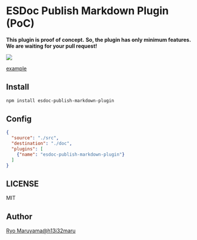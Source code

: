 # ESDoc Publish Markdown Plugin (PoC)
**This plugin is proof of concept.**
**So, the plugin has only minimum features.**
**We are waiting for your pull request!**

<img src="https://github.com/esdoc/esdoc-plugins/tree/master/esdoc-publish-markdown-plugin/misc/ss.png">

[example](https://github.com/esdoc/esdoc-plugins/tree/master/esdoc-publish-markdown-plugin/misc/index.md)

## Install
```bash
npm install esdoc-publish-markdown-plugin
```

## Config
```json
{
  "source": "./src",
  "destination": "./doc",
  "plugins": [
    {"name": "esdoc-publish-markdown-plugin"}
  ]
}
```

## LICENSE
MIT

## Author
[Ryo Maruyama@h13i32maru](https://github.com/h13i32maru)
